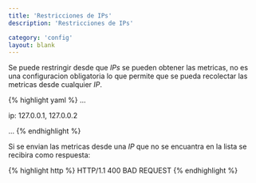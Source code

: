 ```yaml
---
title: 'Restricciones de IPs'
description: 'Restricciones de IPs'

category: 'config'
layout: blank
---
```


Se puede restringir desde que *IPs* se pueden obtener las metricas, no es una configuracion obligatoria lo que permite
que se pueda recolectar las metricas desde cualquier *IP*.

{% highlight yaml %}
...

ip: 127.0.0.1, 127.0.0.2

...
{% endhighlight %}

Si se envian las metricas desde una *IP* que no se encuantra en la lista se recibira como respuesta:

{% highlight http %}
HTTP/1.1 400 BAD REQUEST
{% endhighlight %}
